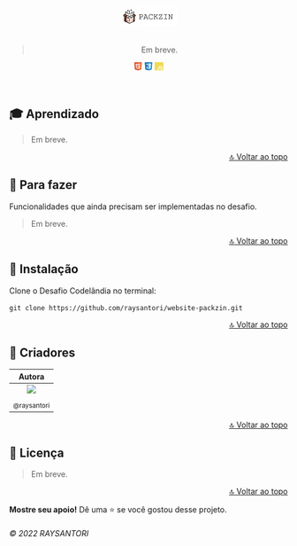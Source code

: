 <div align="center">
  <img src="https://github.com/raysantori/website-packzin/blob/main/arquivos/midia/logo.jpg?raw=true"><br><br>
  
> Em breve.
  
<!--
    <a href="https://raysantori.github.io/website-packzin/index.html">Demonstração</a> • <a href="contato@raysantori.com">Relatar bug</a>
-->
  
  <img width="3%" src="https://raw.githubusercontent.com/devicons/devicon/master/icons/html5/html5-original.svg"> <img width="3%" src="https://raw.githubusercontent.com/devicons/devicon/master/icons/css3/css3-original.svg"> <img width="3%" src="https://raw.githubusercontent.com/devicons/devicon/master/icons/javascript/javascript-plain.svg">
</div>

<br>

## 🎓 Aprendizado

> Em breve.

<div align="right"><a target="_blank" href="https://github.com/raysantori/website-packzin#-aprendizado">🔝 Voltar ao topo</a></div>

## 📝 Para fazer

Funcionalidades que ainda precisam ser implementadas no desafio.

> Em breve.

<div align="right"><a target="_blank" href="https://github.com/raysantori/website-packzin#-aprendizado">🔝 Voltar ao topo</a></div>

## 💾 Instalação

Clone o Desafio Codelândia no terminal:

  ```
  git clone https://github.com/raysantori/website-packzin.git
  ```

<div align="right"><a target="_blank" href="https://github.com/raysantori/website-packzin#-aprendizado">🔝 Voltar ao topo</a></div>

## 🤝 Criadores

| Autora | 
| :----: | 
| <a target="_blank" href="https://github.com/raysantori"><img width="125" src="https://camo.githubusercontent.com/d2b0f736a9c109c53e868f498015c4e07c30ea702a6fbfec86a1ad2cf9deafc1/68747470733a2f2f692e6962622e636f2f4462527a51776d2f7261792d6f63746f6361742d72656d6f766562672d707265766965772e706e67"><br></a> | 
| <a target="_blank" href="https://github.com/raysantori"><sub>@raysantori</sub></a> | 

<div align="right"><a target="_blank" href="https://github.com/raysantori/website-packzin#-aprendizado">🔝 Voltar ao topo</a></div>

## 📃 Licença

> Em breve.

<div align="right"><a target="_blank" href="https://github.com/raysantori/website-packzin#-aprendizado">🔝 Voltar ao topo</a></div>

<strong>Mostre seu apoio!</strong> Dê uma ⭐ se você gostou desse projeto.

###### © 2022 RAYSANTORI

